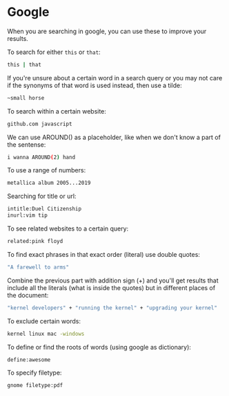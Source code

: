 # Google
When you are searching in google, you can use these to improve your results.

To search for either `this` or `that`:
```bash
this | that
```

If you're unsure about a certain word in a search query or you may not care if
the synonyms of that word is used instead, then use a tilde:
```bash
~small horse
```

To search within a certain website:
```bash
github.com javascript
```

We can use AROUND() as a placeholder, like when we don't know a part of the
sentense:
```bash
i wanna AROUND(2) hand
```

To use a range of numbers:
```bash
metallica album 2005...2019
```

Searching for title or url:
```bash
intitle:Duel Citizenship
inurl:vim tip
```

To see related websites to a certain query:
```bash
related:pink floyd
```

To find exact phrases in that exact order (literal) use double quotes:
```bash
"A farewell to arms"
```

Combine the previous part with addition sign (+) and you'll get results that
include all the literals (what is inside the quotes) but in different places
of the document:
```bash
"kernel developers" + "running the kernel" + "upgrading your kernel"
```

To exclude certain words:
```bash
kernel linux mac -windows
```

To define or find the roots of words (using google as dictionary):
```bash
define:awesome
```

To specify filetype:
```bash
gnome filetype:pdf
```
